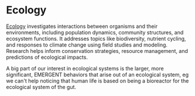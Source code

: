 # **Ecology**  

[Ecology](https://www.biorxiv.org/collection/ecology) investigates interactions between organisms and their environments, including population dynamics, community structures, and ecosystem functions. It addresses topics like biodiversity, nutrient cycling, and responses to climate change using field studies and modeling. Research helps inform conservation strategies, resource management, and predictions of ecological impacts.

A big part of our interest in ecological systems is the larger, more significant, EMERGENT behaviors that arise out of an ecological system, eg we can't help noticing that human life is based on being a bioreactor for the ecological system of the gut.